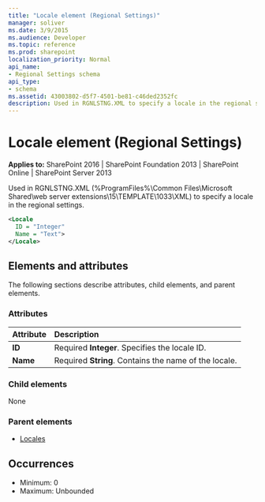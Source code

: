 ```yaml
---
title: "Locale element (Regional Settings)"
manager: soliver
ms.date: 3/9/2015
ms.audience: Developer
ms.topic: reference
ms.prod: sharepoint
localization_priority: Normal
api_name:
- Regional Settings schema
api_type:
- schema
ms.assetid: 43003802-d5f7-4501-be81-c46ded2352fc
description: Used in RGNLSTNG.XML to specify a locale in the regional settings. 
---
```


# Locale element (Regional Settings)

**Applies to:** SharePoint 2016 | SharePoint Foundation 2013 | SharePoint Online | SharePoint Server 2013
  
Used in RGNLSTNG.XML (%ProgramFiles%\Common Files\Microsoft Shared\web server extensions\15\TEMPLATE\1033\XML) to specify a locale in the regional settings. 
  
```XML
<Locale
  ID = "Integer"
  Name = "Text">
</Locale>
```

## Elements and attributes

The following sections describe attributes, child elements, and parent elements.

### Attributes

|**Attribute**|**Description**|
|:-----|:-----|
|**ID** <br/> |Required **Integer**. Specifies the locale ID.  <br/> |
|**Name** <br/> |Required **String**. Contains the name of the locale.  <br/> |
   
### Child elements

None
   
### Parent elements

- [Locales](locales-element-regional-settings.md)
   
## Occurrences

- Minimum: 0
- Maximum: Unbounded  

<br/> 
   

